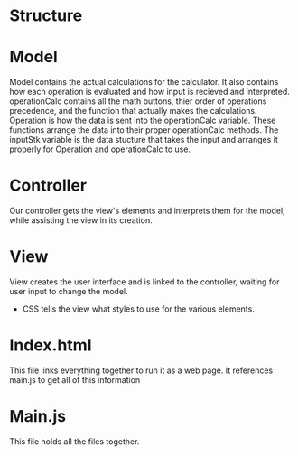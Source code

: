 # Structure
# Model

Model contains the actual calculations for the calculator.  It also contains how each operation is evaluated and how input is recieved and interpreted.  operationCalc contains all the math buttons, thier order of operations precedence, and the function that actually makes the calculations.  Operation is how the data is sent into the operationCalc variable.  These functions arrange the data into their proper operationCalc methods.  The inputStk variable is the data stucture that takes the input and arranges it properly for Operation and operationCalc to use.

# Controller

Our controller gets the view's elements and interprets them for the model, while assisting the view in its creation.

# View

View creates the user interface and is linked to the controller, waiting for user input to change the model.

* CSS tells the view what styles to use for the various elements.
      
# Index.html

This file links everything together to run it as a web page.  It references main.js to get all of this information

# Main.js

This file holds all the files together.
